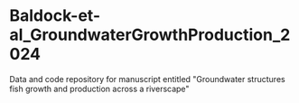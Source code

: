# Baldock-et-al_GroundwaterGrowthProduction_2024
Data and code repository for manuscript entitled "Groundwater structures fish growth and production across a riverscape"

